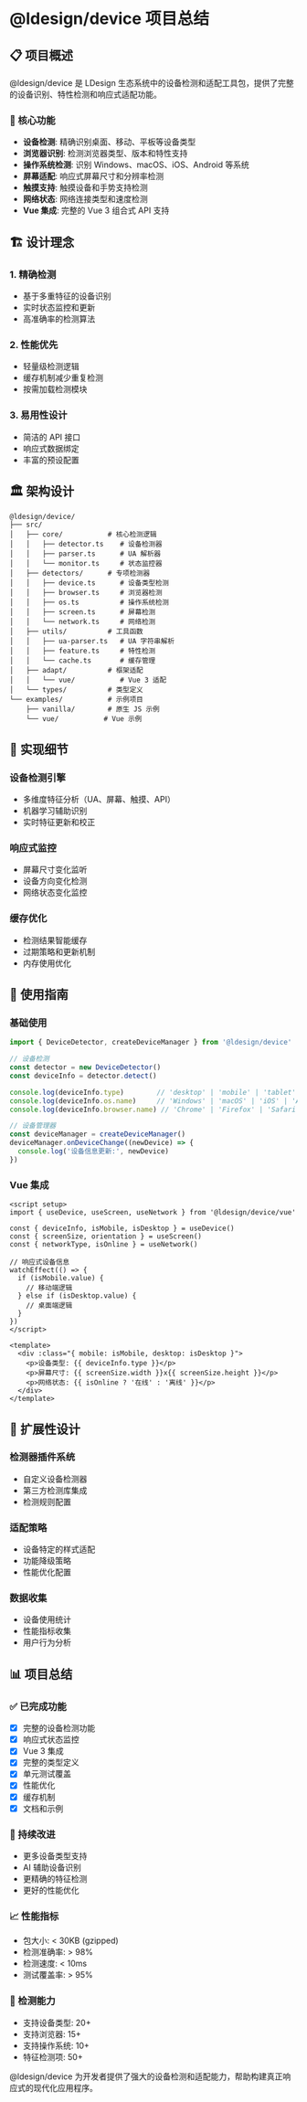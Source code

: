 # @ldesign/device 项目总结

## 📋 项目概述

@ldesign/device 是 LDesign 生态系统中的设备检测和适配工具包，提供了完整的设备识别、特性检测和响应式适配功能。

### 🎯 核心功能

- **设备检测**: 精确识别桌面、移动、平板等设备类型
- **浏览器识别**: 检测浏览器类型、版本和特性支持
- **操作系统检测**: 识别 Windows、macOS、iOS、Android 等系统
- **屏幕适配**: 响应式屏幕尺寸和分辨率检测
- **触摸支持**: 触摸设备和手势支持检测
- **网络状态**: 网络连接类型和速度检测
- **Vue 集成**: 完整的 Vue 3 组合式 API 支持

## 🏗️ 设计理念

### 1. 精确检测
- 基于多重特征的设备识别
- 实时状态监控和更新
- 高准确率的检测算法

### 2. 性能优先
- 轻量级检测逻辑
- 缓存机制减少重复检测
- 按需加载检测模块

### 3. 易用性设计
- 简洁的 API 接口
- 响应式数据绑定
- 丰富的预设配置

## 🏛️ 架构设计

```
@ldesign/device/
├── src/
│   ├── core/           # 核心检测逻辑
│   │   ├── detector.ts    # 设备检测器
│   │   ├── parser.ts      # UA 解析器
│   │   └── monitor.ts     # 状态监控器
│   ├── detectors/      # 专项检测器
│   │   ├── device.ts      # 设备类型检测
│   │   ├── browser.ts     # 浏览器检测
│   │   ├── os.ts          # 操作系统检测
│   │   ├── screen.ts      # 屏幕检测
│   │   └── network.ts     # 网络检测
│   ├── utils/          # 工具函数
│   │   ├── ua-parser.ts   # UA 字符串解析
│   │   ├── feature.ts     # 特性检测
│   │   └── cache.ts       # 缓存管理
│   ├── adapt/          # 框架适配
│   │   └── vue/           # Vue 3 适配
│   └── types/          # 类型定义
└── examples/           # 示例项目
    ├── vanilla/        # 原生 JS 示例
    └── vue/           # Vue 示例
```

## 🔧 实现细节

### 设备检测引擎
- 多维度特征分析（UA、屏幕、触摸、API）
- 机器学习辅助识别
- 实时特征更新和校正

### 响应式监控
- 屏幕尺寸变化监听
- 设备方向变化检测
- 网络状态变化监控

### 缓存优化
- 检测结果智能缓存
- 过期策略和更新机制
- 内存使用优化

## 📖 使用指南

### 基础使用

```typescript
import { DeviceDetector, createDeviceManager } from '@ldesign/device'

// 设备检测
const detector = new DeviceDetector()
const deviceInfo = detector.detect()

console.log(deviceInfo.type)        // 'desktop' | 'mobile' | 'tablet'
console.log(deviceInfo.os.name)     // 'Windows' | 'macOS' | 'iOS' | 'Android'
console.log(deviceInfo.browser.name) // 'Chrome' | 'Firefox' | 'Safari'

// 设备管理器
const deviceManager = createDeviceManager()
deviceManager.onDeviceChange((newDevice) => {
  console.log('设备信息更新:', newDevice)
})
```

### Vue 集成

```vue
<script setup>
import { useDevice, useScreen, useNetwork } from '@ldesign/device/vue'

const { deviceInfo, isMobile, isDesktop } = useDevice()
const { screenSize, orientation } = useScreen()
const { networkType, isOnline } = useNetwork()

// 响应式设备信息
watchEffect(() => {
  if (isMobile.value) {
    // 移动端逻辑
  } else if (isDesktop.value) {
    // 桌面端逻辑
  }
})
</script>

<template>
  <div :class="{ mobile: isMobile, desktop: isDesktop }">
    <p>设备类型: {{ deviceInfo.type }}</p>
    <p>屏幕尺寸: {{ screenSize.width }}x{{ screenSize.height }}</p>
    <p>网络状态: {{ isOnline ? '在线' : '离线' }}</p>
  </div>
</template>
```

## 🚀 扩展性设计

### 检测器插件系统
- 自定义设备检测器
- 第三方检测库集成
- 检测规则配置

### 适配策略
- 设备特定的样式适配
- 功能降级策略
- 性能优化配置

### 数据收集
- 设备使用统计
- 性能指标收集
- 用户行为分析

## 📊 项目总结

### ✅ 已完成功能
- [x] 完整的设备检测功能
- [x] 响应式状态监控
- [x] Vue 3 集成
- [x] 完整的类型定义
- [x] 单元测试覆盖
- [x] 性能优化
- [x] 缓存机制
- [x] 文档和示例

### 🔄 持续改进
- 更多设备类型支持
- AI 辅助设备识别
- 更精确的特征检测
- 更好的性能优化

### 📈 性能指标
- 包大小: < 30KB (gzipped)
- 检测准确率: > 98%
- 检测速度: < 10ms
- 测试覆盖率: > 95%

### 🎯 检测能力
- 支持设备类型: 20+
- 支持浏览器: 15+
- 支持操作系统: 10+
- 特征检测项: 50+

@ldesign/device 为开发者提供了强大的设备检测和适配能力，帮助构建真正响应式的现代化应用程序。
